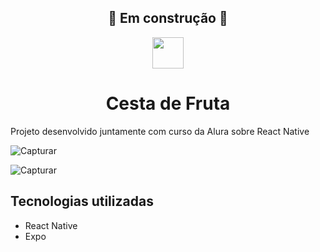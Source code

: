 <div align="center">
  <h2> 🚧 Em construção 🚧 </h2>
  <img src="https://user-images.githubusercontent.com/77698539/210895319-1774d244-a8a8-4646-a748-28c8c422a5e9.png" width="50px">
  <h1> Cesta de Fruta </h1>
</div>

Projeto desenvolvido juntamente com curso da Alura sobre React Native 

![Capturar](https://user-images.githubusercontent.com/77698539/210894118-6dc56e6d-d863-416a-bf40-8c6d303b1fbd.PNG)

![Capturar](https://user-images.githubusercontent.com/77698539/210894278-3dde60dd-3f42-4471-8f41-504229c06655.PNG)

## Tecnologias utilizadas 
 * React Native
 * Expo 
 

